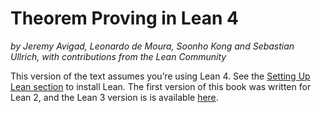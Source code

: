 # Theorem Proving in Lean 4

*by Jeremy Avigad, Leonardo de Moura, Soonho Kong and Sebastian Ullrich, with contributions from the Lean Community*

This version of the text assumes you’re using Lean 4. See the [Setting
Up Lean section](https://leanprover.github.io/lean4/doc/setup.html) to
install Lean. The first version of this book was written for Lean 2,
and the Lean 3 version is is available
[here](https://leanprover.github.io/theorem_proving_in_lean/).
